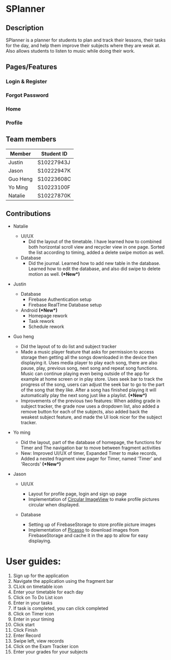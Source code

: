 # SPlanner

<!-- DESCRIPTION -->
## Description
SPlanner is a planner for students to plan and track their lessons, their tasks for the day,
and help them improve their subjects where they are weak at. Also allows students to listen to music while doing their
work.

<!-- Features -->
## Pages/Features
### Login & Register
### Forgot Password
### Home
### Profile

<!-- TEAM -->
## Team members

| Member      | Student ID   |
|-------------|--------------|
| Justin      | S10227943J   |
| Jason       | S10222947K   |
| Guo Heng    | S10223608C   |
| Yo Ming     | S10223100F   |
| Natalie     | S10227870K   |

<!-- CONTRIBUTION -->
## Contributions

* Natalie
  * UI/UX
      * Did the layout of the timetable. I have learned how to combined both horizontal scroll view and recycler view in one page. Sorted the list according to timing, added a delete swipe motion as well.
  * Database
      * Did the journal. Learned how to add new table in the database. Learned how to edit the database, and also did swipe to delete motion as well. **(\*New\*)**

* Justin
  * Database
    * Firebase Authentication setup
    * Firebase RealTime Database setup
  * Android **(\*New\*)**
    * Homepage rework
    * Task rework
    * Schedule rework

* Guo heng
    * Did the layout of to do list and subject tracker
    * Made a music player feature that asks for permission to access storage then getting all the songs downloaded in the device then displaying it. Uses media player
      to play each song, there are also pause, play, previous song, next song and repeat song functions. Music can continue
      playing even being outside of the app for example at home screen or in play store. Uses seek bar to track the progress
      of the song, users can adjust the seek bar to go to the part of the song that they like. After a song has finished
      playing it will automatically play the next song just like a playlist. **(\*New\*)**
    * Improvements of the previous two features:
      When adding grade in subject tracker, the grade now
      uses a dropdown list, also added a remove button for each of the subjects, also added back the weakest subject feature,
      and made the UI look nicer for the subject tracker.

* Yo ming
    * Did the layout, part of the database of homepage, the functions for Timer and The navigation bar to move between fragment activities
    * New: Improved UI/UX of timer, Expanded Timer to make records, Added a nested fragment view pager for Timer, named 'Timer' and 'Records' **(\*New\*)**

* Jason
  * UI/UX
      * Layout for profile page, login and sign up page
      * Implementation of [Circular ImageView][1] to make profile pictures circular when displayed.

  * Database
      * Setting up of FirebaseStorage to store profile picture images
      * Implementation of [Picasso][2] to download images from FirebaseStorage and cache it in the app to allow for easy displaying.

[1]: https://github.com/lopspower/CircularImageView "Circular ImageView"
[2]: https://github.com/square/picasso "Picasso"

# User guides:

1. Sign up for the application
2. Navigate the application using the fragment bar
3. CLick on timetable icon
4. Enter your timetable for each day
5. Click on To Do List icon
6. Enter in your tasks
7. If task is completed, you can click completed
8. Click on Timer icon
9. Enter in your timing
10. Click start
11. Click Finish
12. Enter Record
13. Swipe left, view records
14. Click on the Exam Tracker icon
15. Enter your grades for your subjects
